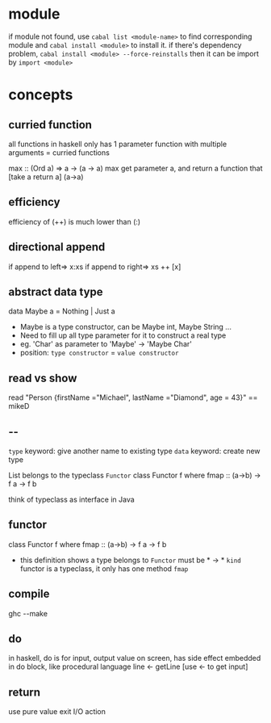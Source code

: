 # module
if module not found, use `cabal list <module-name>` to find corresponding module
and `cabal install <module>` to install it.
if there's dependency problem, `cabal install <module> --force-reinstalls`
then it can be import by `import <module>`

# concepts
## curried function
all functions in haskell only has 1 parameter
function with multiple arguments = curried functions

max :: (Ord a) => a -> (a -> a)
max get parameter a, and return a function that [take a return a] (a->a)

## efficiency
efficiency of (++) is much lower than (:)

## directional append
if append to left=> x:xs
if append to right=> xs ++ [x]

## abstract data type
data Maybe a = Nothing | Just a
- Maybe is a type constructor, can be 
    Maybe int, Maybe String ...
- Need to fill up all type parameter for it to construct a real type 
- eg. 'Char' as parameter to 'Maybe' -> 'Maybe Char'
- position: `type constructor` = `value constructor`

## read vs show
read "Person {firstName =\"Michael\", lastName =\"Diamond\", age = 43}" == mikeD

## --
`type` keyword: give another name to existing type
`data` keyword: create new type

List belongs to the typeclass `Functor`
class Functor f where
  fmap :: (a->b) -> f a -> f b

think of typeclass as interface in Java

## functor
class Functor f where
  fmap :: (a->b) -> f a -> f b
- this definition shows a type belongs to `Functor` must be * -> * `kind`
functor is a typeclass, it only has one method `fmap`

## compile
ghc --make <filename>

## do
in haskell, do is for input, output value on screen, has side effect
embedded in do block, like procedural language
line <- getLine [use <- to get input]

## return
use pure value exit I/O action




